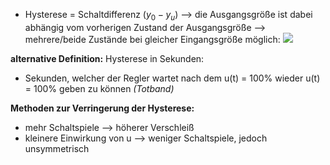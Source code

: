  - Hysterese = Schaltdifferenz 
	($y_{0} - y_{u}$)
--> die Ausgangsgröße ist dabei abhängig vom vorherigen Zustand der Ausgangsgröße --> mehrere/beide Zustände bei gleicher Eingangsgröße möglich:
![](Pasted%20image%2020250408103021.png)

**alternative Definition:**
Hysterese in Sekunden:
- Sekunden, welcher der Regler wartet nach dem u(t) = 100% wieder u(t) = 100% geben zu können *(Totband)*

**Methoden zur Verringerung der Hysterese:**
- mehr Schaltspiele --> höherer Verschleiß
- kleinere Einwirkung von u --> weniger Schaltspiele, jedoch unsymmetrisch